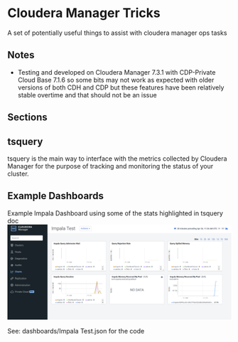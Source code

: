 # Cloudera Manager Tricks

A set of potentially useful things to assist with cloudera manager ops tasks

## Notes

- Testing and developed on Cloudera Manager 7.3.1 with CDP-Private Cloud Base 7.1.6 so some bits may not work as expected with older versions of both CDH and CDP but these features have been relatively stable overtime and that should not be an issue

## Sections

## tsquery

tsquery is the main way to interface with the metrics collected by Cloudera Manager for the purpose of tracking and monitoring the status of your cluster.

## Example Dashboards

Example Impala Dashboard using some of the stats highlighted in tsquery doc
![example_impala](images/example_impala.png)

See: dashboards/Impala Test.json for the code


